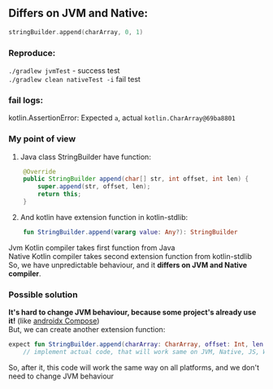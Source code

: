 ## Differs on JVM and Native:
```Kotlin
stringBuilder.append(charArray, 0, 1)
```

### Reproduce:
`./gradlew jvmTest` - success test  
`./gradlew clean nativeTest -i` fail test

### fail logs:
kotlin.AssertionError: Expected `a`, actual `kotlin.CharArray@69ba8801`  

### My point of view
1) Java class StringBuilder have function:
```java
    @Override
    public StringBuilder append(char[] str, int offset, int len) {
        super.append(str, offset, len);
        return this;
    }
```
2) And kotlin have extension function in kotlin-stdlib:
```kotlin
    fun StringBuilder.append(vararg value: Any?): StringBuilder
```
Jvm Kotlin compiler takes first function from Java  
Native Kotlin compiler takes second extension function from kotlin-stdlib  
So, we have unpredictable behaviour, and it **differs on JVM and Native compiler**.

### Possible solution
**It's hard to change JVM behaviour, because some project's already use it!**
(like [androidx Compose](https://github.com/JetBrains/androidx/blob/4f18b0bddfaf20f4f2cea2b61248cebcf0afc3be/compose/ui/ui-text/src/commonMain/kotlin/androidx/compose/ui/text/input/GapBuffer.kt#L191))   
But, we can create another extension function:  
```kotlin
expect fun StringBuilder.append(charArray: CharArray, offset: Int, len:Int): StringBuilder
    // implement actual code, that will work same on JVM, Native, JS, WASM
```
So, after it, this code will work the same way on all platforms, and we don't need to change JVM behaviour

